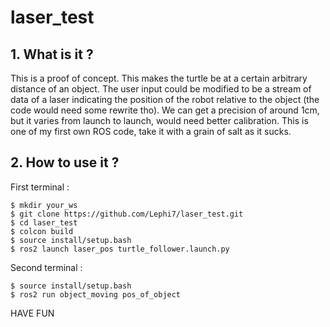 
# laser_test



##  1. What is it ?

This is a proof of concept.
This makes the turtle be at a certain arbitrary distance of an object.
The user input could be modified to be a stream of data of a laser indicating the position of the robot relative to the object
(the code would need some rewrite tho).
We can get a precision of around 1cm, but it varies from launch to launch, would need better calibration.
This is one of my first own ROS code, take it with a grain of salt as it sucks.

## 2. How to use it ?

First terminal :
```terminal
$ mkdir your_ws
$ git clone https://github.com/Lephi7/laser_test.git
$ cd laser_test
$ colcon build
$ source install/setup.bash
$ ros2 launch laser_pos turtle_follower.launch.py
```

Second terminal :
```terminal
$ source install/setup.bash
$ ros2 run object_moving pos_of_object
```

HAVE FUN
